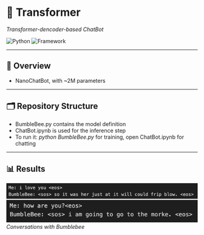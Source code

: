 # 🧠 Transformer

_Transformer-dencoder-based ChatBot_  

![Python](https://img.shields.io/badge/python-3.11%2B-blue.svg)
![Framework](https://img.shields.io/badge/framework-PyTorch-red)

---

## 📝 Overview
- NanoChatBot, with ~2M parameters

---

## 🗂️ Repository Structure
- BumbleBee.py contains the model definition
- ChatBot.ipynb is used for the inference step
- To run it: *python BumbleBee.py* for training, open ChatBot.ipynb for chatting

--- 

## 📊 Results

![Generated Samples](conv1.png "conversations")  
![Generated Samples](conv2.png "conversations")  
*Conversations with Bumblebee*

